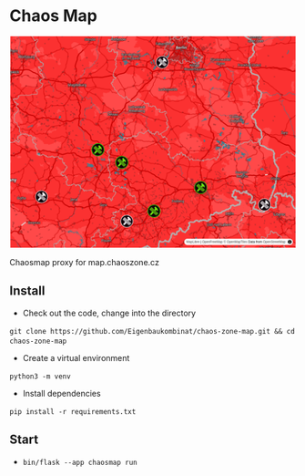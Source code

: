 # Chaos Map

![](./screenshot.png)

Chaosmap proxy for map.chaoszone.cz

## Install

- Check out the code, change into the directory

`git clone https://github.com/Eigenbaukombinat/chaos-zone-map.git && cd chaos-zone-map`

- Create a virtual environment 

`python3 -m venv`

- Install dependencies

`pip install -r requirements.txt`

## Start

- `bin/flask --app chaosmap run`